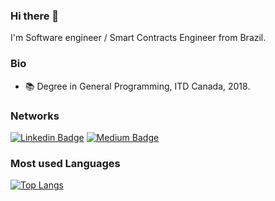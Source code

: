 ### Hi there 👋

I'm Software engineer / Smart Contracts Engineer from Brazil.

### Bio
- 📚 Degree in General Programming, ITD Canada, 2018.
<!--
**AlexRamos93/AlexRamos93** is a ✨ _special_ ✨ repository because its `README.md` (this file) appears on your GitHub profile.

Here are some ideas to get you started:
- 🌱 I’m currently learning ...
- 👯 I’m looking to collaborate on ...
- 🤔 I’m looking for help with ...
- 💬 Ask me about ...
- 📫 How to reach me: ...
- 😄 Pronouns: ...
- ⚡ Fun fact: ...
-->

### Networks
[![Linkedin Badge](	https://img.shields.io/badge/LinkedIn-0077B5?style=for-the-badge&logo=linkedin&logoColor=white&link=https://www.linkedin.com/in/alexandre-ramos-santana/)](https://www.linkedin.com/in/alexandre-ramos-santana/)
[![Medium Badge](	https://img.shields.io/badge/Medium-000000?style=for-the-badge&logo=medium&logoColor=white&link=https://medium.com/@AlexRamos93)](https://medium.com/@AlexRamos93)

### Most used Languages 
[![Top Langs](https://github-readme-stats.vercel.app/api/top-langs/?username=AlexRamos93&layout=compact&theme=material-palenight&count_private=true)](https://github.com/anuraghazra/github-readme-stats)

<!--
### Statistics
![AlexRamos93's GitHub stats](https://github-readme-stats.vercel.app/api?username=AlexRamos93&count_private=true&show_icons=true&theme=material-palenight )
-->
